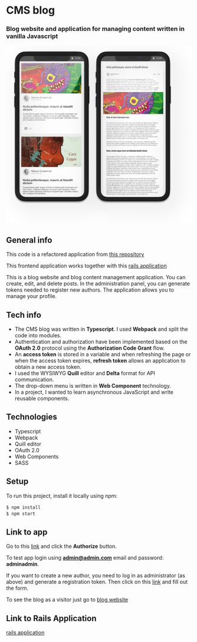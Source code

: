 # CMS blog

### Blog website and application for managing content written in vanilla Javascript

![Logo](work_2.png)

## General info

This code is a refactored application from [this repository](https://github.com/michalgrzegor/cms-blog)

This frontend application works together with this
[rails application](https://github.com/matigrzegor/cms-blog)

This is a blog website and blog content management application. You can create, edit, and delete
posts. In the administration panel, you can generate tokens needed to register new authors. The
application allows you to manage your profile.

## Tech info

- The CMS blog was written in **Typescript**. I used **Webpack** and split the code into
  modules.
- Authentication and authorization have been implemented based on the **OAuth 2.0** protocol using
  the **Authorization Code Grant** flow.
- An **access token** is stored in a variable and when refreshing the page or when the access token
  expires, **refresh token** allows an application to obtain a new access token.
- I used the WYSIWYG **Quill** editor and **Delta** format for API communication.
- The drop-down menu is written in **Web Component** technology.
- In a project, I wanted to learn asynchronous JavaScript and write reusable components.

## Technologies

- Typescript
- Webpack
- Quill editor
- OAuth 2.0
- Web Components
- SASS

## Setup

To run this project, install it locally using npm:

```sh
$ npm install
$ npm start
```

## Link to app

Go to this [link](https://musing-ramanujan-8002a4.netlify.app/redirect) and click the **Authorize**
button.

To test app login using **admin@admin.com** email and password: **adminadmin**.

If you want to create a new author, you need to log in as administrator (as above) and generate a
registration token. Then click on this [link](https://musing-ramanujan-8002a4.netlify.app/auth) and
fill out the form.

To see the blog as a visitor just go to [blog website](https://musing-ramanujan-8002a4.netlify.app)

## Link to Rails Application

[rails application](https://github.com/matigrzegor/cms-blog)

